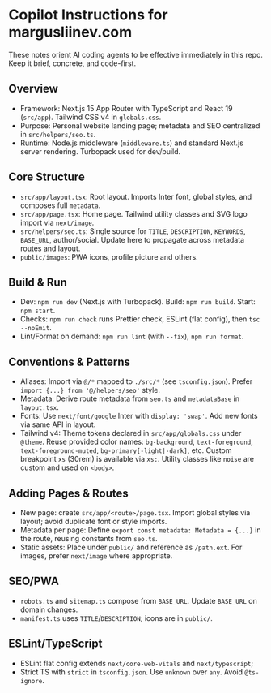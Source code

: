 # Copilot Instructions for margusliinev.com

These notes orient AI coding agents to be effective immediately in this repo. Keep it brief, concrete, and code-first.

## Overview

- Framework: Next.js 15 App Router with TypeScript and React 19 (`src/app`). Tailwind CSS v4 in `globals.css`.
- Purpose: Personal website landing page; metadata and SEO centralized in `src/helpers/seo.ts`.
- Runtime: Node.js middleware (`middleware.ts`) and standard Next.js server rendering. Turbopack used for dev/build.

## Core Structure

- `src/app/layout.tsx`: Root layout. Imports Inter font, global styles, and composes full `metadata`.
- `src/app/page.tsx`: Home page. Tailwind utility classes and SVG logo import via `next/image`.
- `src/helpers/seo.ts`: Single source for `TITLE`, `DESCRIPTION`, `KEYWORDS`, `BASE_URL`, author/social. Update here to propagate across metadata routes and layout.
- `public/images`: PWA icons, profile picture and others.

## Build & Run

- Dev: `npm run dev` (Next.js with Turbopack). Build: `npm run build`. Start: `npm start`.
- Checks: `npm run check` runs Prettier check, ESLint (flat config), then `tsc --noEmit`.
- Lint/Format on demand: `npm run lint` (with `--fix`), `npm run format`.

## Conventions & Patterns

- Aliases: Import via `@/*` mapped to `./src/*` (see `tsconfig.json`). Prefer `import {...} from '@/helpers/seo'` style.
- Metadata: Derive route metadata from `seo.ts` and `metadataBase` in `layout.tsx`.
- Fonts: Use `next/font/google` Inter with `display: 'swap'`. Add new fonts via same API in layout.
- Tailwind v4: Theme tokens declared in `src/app/globals.css` under `@theme`. Reuse provided color names: `bg-background`, `text-foreground`, `text-foreground-muted`, `bg-primary[-light|-dark]`, etc. Custom breakpoint `xs` (30rem) is available via `xs:`. Utility classes like `noise` are custom and used on `<body>`.

## Adding Pages & Routes

- New page: create `src/app/<route>/page.tsx`. Import global styles via layout; avoid duplicate font or style imports.
- Metadata per page: Define `export const metadata: Metadata = {...}` in the route, reusing constants from `seo.ts`.
- Static assets: Place under `public/` and reference as `/path.ext`. For images, prefer `next/image` where appropriate.

## SEO/PWA

- `robots.ts` and `sitemap.ts` compose from `BASE_URL`. Update `BASE_URL` on domain changes.
- `manifest.ts` uses `TITLE`/`DESCRIPTION`; icons are in `public/`.

## ESLint/TypeScript

- ESLint flat config extends `next/core-web-vitals` and `next/typescript`;
- Strict TS with `strict` in `tsconfig.json`. Use `unknown` over `any`. Avoid `@ts-ignore`.
